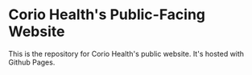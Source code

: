 # Corio Health's Public-Facing Website

This is the repository for Corio Health's public website. It's hosted with Github Pages. 

